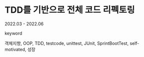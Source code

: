 # TDD를 기반으로 전체 코드 리펙토링

2022.03 - 2022.06

keyword

객체지향, OOP, TDD, testcode, unittest, JUnit, SprintBootTest, self-motivated, 성장

